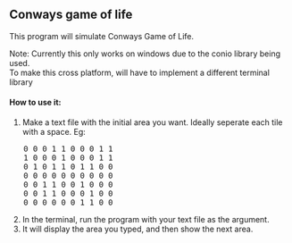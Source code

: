 ## Conways game of life

This program will simulate Conways Game of Life.  

Note: Currently this only works on windows due to the conio library being used.  
To make this cross platform, will have to implement a different terminal library

#### How to use it:

1. Make a text file with the initial area you want. Ideally seperate each tile with a space.
   Eg:
<pre>
   0 0 0 1 1 0 0 0 1 1  
   1 0 0 0 1 0 0 0 1 1  
   0 1 0 1 1 0 1 1 0 0  
   0 0 0 0 0 0 0 0 0 0  
   0 0 1 1 0 0 1 0 0 0  
   0 0 1 1 0 0 0 1 0 0  
   0 0 0 0 0 0 1 1 0 0  
</pre>
2. In the terminal, run the program with your text file as the argument.
3. It will display the area you typed, and then show the next area.

